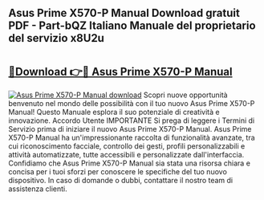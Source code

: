 ## Asus Prime X570-P Manual Download gratuit PDF - Part-bQZ Italiano Manuale del proprietario del servizio x8U2u

# <h2><a href="http://dfaod2.blite.top/?on=Asus+Prime+X570-P+Manual">🔗Download 👉🔴 Asus Prime X570-P Manual</a></h2>

[![Asus Prime X570-P Manual download](https://i.imgur.com/lujVjoI.png)](http://dfaod2.blite.top/?on=Asus+Prime+X570-P+Manual)
Scopri nuove opportunità benvenuto nel mondo delle possibilità con il tuo nuovo Asus Prime X570-P Manual! Questo Manuale esplora il suo potenziale di creatività e innovazione. Accordo Utente IMPORTANTE Si prega di leggere i Termini di Servizio prima di iniziare il nuovo Asus Prime X570-P Manual. Asus Prime X570-P Manual ha un'impressionante raccolta di funzionalità avanzate, tra cui riconoscimento facciale, controllo dei gesti, profili personalizzabili e attività automatizzate, tutte accessibili e personalizzate dall'interfaccia. Confidiamo che Asus Prime X570-P Manual sia stata una risorsa chiara e concisa per i tuoi sforzi per conoscere le specifiche del tuo nuovo dispositivo. In caso di domande o dubbi, contattare il nostro team di assistenza clienti.
